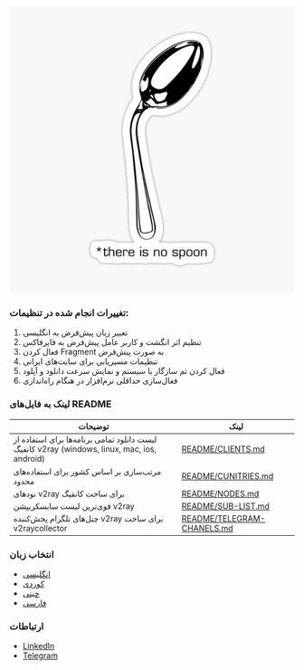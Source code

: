 <p align="center">
  <img src="./Images/nospoon.jpg" alt="nospoon">
</p>

### تغییرات انجام شده در تنظیمات:

1. تغییر زبان پیش‌فرض به انگلیسی
2. تنظیم اثر انگشت و کاربر عامل پیش‌فرض به فایرفاکس
3. فعال کردن Fragment به صورت پیش‌فرض
4. تنظیمات مسیریابی برای سایت‌های ایرانی
5. فعال کردن تم سازگار با سیستم و نمایش سرعت دانلود و آپلود
6. فعال‌سازی حداقلی نرم‌افزار در هنگام راه‌اندازی

### لینک به فایل‌های README

| توضیحات | لینک |
|---------|------|
| لیست دانلود تمامی برنامه‌ها برای استفاده از کانفیگ v2ray (windows, linux, mac, ios, android) | [README/CLIENTS.md](README/CLIENTS.md) |
| مرتب‌سازی بر اساس کشور برای استفاده‌های محدود | [README/CUNITRIES.md](README/CUNITRIES.md) |
| نودهای v2ray برای ساخت کانفیگ | [README/NODES.md](README/NODES.md) |
| قوی‌ترین لیست سابسکریپشن v2ray | [README/SUB-LIST.md](README/SUB-LIST.md) |
| چنل‌های تلگرام پخش‌کننده v2ray برای ساخت v2raycollector | [README/TELEGRAM-CHANELS.md](README/TELEGRAM-CHANELS.md) |


### انتخاب زبان
- [انگلیسی](README/README_EN.md)
- [کوردی](README/README_KUR.md)
- [چینی](README/README_ZH.md)
- [فارسی](README/README_FA.md)

### ارتباطات
- [LinkedIn](https://www.linkedin.com/in/hesam-ahmadpour)
- [Telegram](https://t.me/morpheusadam)